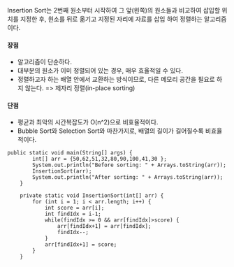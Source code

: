 Insertion Sort는 2번째 원소부터 시작하여 그 앞(왼쪽)의 원소들과 비교하여 삽입할 위치를 지정한 후, 원소를 뒤로 옮기고 지정된 자리에 자료를 삽입 하여 정렬하는 알고리즘이다.

 #### 장점
- 알고리즘이 단순하다.
 - 대부분의 원소가 이미 정렬되어 있는 경우, 매우 효율적일 수 있다.
 - 정렬하고자 하는 배열 안에서 교환하는 방식이므로, 다른 메모리 공간을 필요로 하지 않는다. => 제자리 정렬(in-place sorting)

 #### 단점
 - 평균과 최악의 시간복잡도가 O(n^2)으로 비효율적이다.
 - Bubble Sort와 Selection Sort와 마찬가지로, 배열의 길이가 길어질수록 비효율적이다.

````
public static void main(String[] args) {
		int[] arr = {50,62,51,32,80,90,100,41,30 };
        System.out.println("Before sorting: " + Arrays.toString(arr));
        InsertionSort(arr);
        System.out.println("After sorting: " + Arrays.toString(arr));	
	}

	private static void InsertionSort(int[] arr) {
		for (int i = 1; i < arr.length; i++) {
			int score = arr[i];
			int findIdx = i-1;
			while(findIdx >= 0 && arr[findIdx]>score) {
				arr[findIdx+1] = arr[findIdx];
				findIdx--;
			}
			arr[findIdx+1] = score;
		}
	}
````
